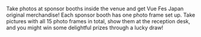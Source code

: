 Take photos at sponsor booths inside the venue and get Vue Fes Japan original merchandise! Each sponsor booth has one photo frame set up. Take pictures with all 15 photo frames in total, show them at the reception desk, and you might win some delightful prizes through a lucky draw!
